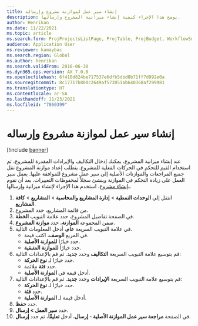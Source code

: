 ```yaml
---
title: إنشاء سير عمل لموازنة مشروع وإرساله
description: يوضح هذا الإجراء كيفية إنشاء ميزانية المشروع وإرسالها.
author: Henrikan
ms.date: 11/22/2021
ms.topic: article
ms.search.form: ProjProjectsListPage, ProjTable, ProjBudget, WorkflowSubmitDialog
audience: Application User
ms.reviewer: kamaybac
ms.search.region: Global
ms.author: henrikan
ms.search.validFrom: 2016-06-30
ms.dyn365.ops.version: AX 7.0.0
ms.openlocfilehash: 6f410d824be717537e6dfb5dbd8b71ff7d992e0a
ms.sourcegitcommit: 8c17717b800c2649af573851ab640368af299981
ms.translationtype: HT
ms.contentlocale: ar-SA
ms.lasthandoff: 11/23/2021
ms.locfileid: "7860399"
---
```

# <a name="create-and-submit-a-project-budget-workflow"></a>إنشاء سير عمل لموازنة مشروع وإرساله

[!include [banner](../../includes/banner.md)]

عند إنشاء ميزانية المشروع، يمكنك إدخال التكاليف والإيرادات المقدرة للمشروع، ثم استخدام القيم للتحكم في الحركات الفعلية للمشروع. يتطلب إعداد موازنة المشروع نقل جميع المراجعات والموازنات الأصلية إلى سير عمل مشروع للموافقة عليها. يعمل سير العمل على زيادة التحكم في الموازنة وينشئ سجلاً لمحفوظات التغييرات. بعد أن تقوم [بإنشاء مشروع](/dynamicsax-2012/appuser-itpro/create-a-project)، استخدم هذا الإجراء لإنشاء ميزانية وإرسالها.

1. انتقل إلى **الوحدات النمطية** > **إدارة المشاريع والمحاسبة** > **المشاريع** > **كافة المشاريع**.
1. من قائمة المشاريع، حدد المشروع.
1. في الصفحة تفاصيل المشروع، حدد علامة التبويب **الخطة**.
1. ضمن المجموعة **الموازنة**، حدد **موازنة المشروع**.
1. في علامة التبويب السريعة **عام**، أدخل المعلومات التالية.
   - في المربع **الوصف**، اكتب قيمة.
   - حدد خيارًا **للموازنة الأصلية**.
   - حدد خيارًا **للموازنة المتبقية**.
1. قم بتوسيع علامة التبويب السريعة **التكاليف** وحدد **جديد**. ثم قم بالإعدادات التالية:
   - حدد خيارًا لـ **نوع الحركة**.
   - حدد **فئة** ملائمة.
   - أدخل قيمة في **الموازنة الأصلية**.
1. قم بتوسيع علامة التبويب السريعة **الإيرادات** وحدد **جديد**. ثم قم بالإعدادات التالية:
   - حدد خيارًا لـ **نوع الحركة**.
   - حدد  **فئة**.
   - أدخل قيمة لـ **الموازنة الأصلية**.
1. حدد **حفظ**.
1. حدد **سير العمل \> إرسال**.
1. في الصفحة **مراجعة سير عمل الموازنة الأصلية - إرسال**، أدخل **تعليقًا**، ثم حدد **إرسال**.
